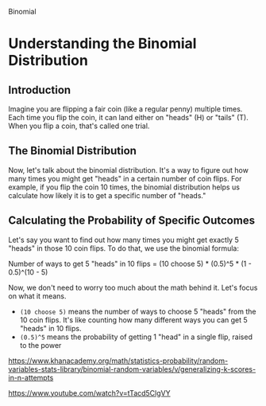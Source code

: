 Binomial 
# Understanding the Binomial Distribution

## Introduction

Imagine you are flipping a fair coin (like a regular penny) multiple times. Each time you flip the coin, it can land either on "heads" (H) or "tails" (T). When you flip a coin, that's called one trial.

## The Binomial Distribution

Now, let's talk about the binomial distribution. It's a way to figure out how many times you might get "heads" in a certain number of coin flips. For example, if you flip the coin 10 times, the binomial distribution helps us calculate how likely it is to get a specific number of "heads."

## Calculating the Probability of Specific Outcomes

Let's say you want to find out how many times you might get exactly 5 "heads" in those 10 coin flips. To do that, we use the binomial formula:

Number of ways to get 5 "heads" in 10 flips = (10 choose 5) * (0.5)^5 * (1 - 0.5)^(10 - 5)

Now, we don't need to worry too much about the math behind it. Let's focus on what it means.

- `(10 choose 5)` means the number of ways to choose 5 "heads" from the 10 coin flips. It's like counting how many different ways you can get 5 "heads" in 10 flips.
- `(0.5)^5` means the probability of getting 1 "head" in a single flip, raised to the power


https://www.khanacademy.org/math/statistics-probability/random-variables-stats-library/binomial-random-variables/v/generalizing-k-scores-in-n-attempts

https://www.youtube.com/watch?v=tTacd5ClgVY
